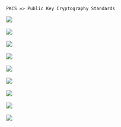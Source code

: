 ```
PKCS => Public Key Cryptography Standards
```
![](http://geekresearchlab.net/coursera/crypto1/pkcs-1.jpg)<br><br>
![](http://geekresearchlab.net/coursera/crypto1/pkcs-2.jpg)<br><br>
![](http://geekresearchlab.net/coursera/crypto1/pkcs-3.jpg)<br><br>
![](http://geekresearchlab.net/coursera/crypto1/pkcs-4.jpg)<br><br>
![](http://geekresearchlab.net/coursera/crypto1/pkcs-5.jpg)<br><br>
![](http://geekresearchlab.net/coursera/crypto1/pkcs-6.jpg)<br><br>
![](http://geekresearchlab.net/coursera/crypto1/pkcs-7.jpg)<br><br>
![](http://geekresearchlab.net/coursera/crypto1/pkcs-8.jpg)<br><br>
![](http://geekresearchlab.net/coursera/crypto1/pkcs-9.jpg)<br>
